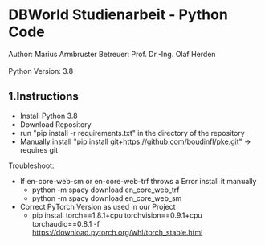 # DBWorld Studienarbeit - Python Code

Author: Marius Armbruster
Betreuer: Prof. Dr.-Ing. Olaf Herden \
\
Python Version: 3.8

## 1.Instructions
- Install Python 3.8
- Download Repository
- run "pip install -r requirements.txt" in the directory of the repository
- Manually install "pip install git+https://github.com/boudinfl/pke.git" -> requires git

Troubleshoot:
- If en-core-web-sm or en-core-web-trf throws a Error install it manually
  - python -m spacy download en_core_web_trf
  - python -m spacy download en_core_web_sm
- Correct PyTorch Version as used in our Project
  - pip install torch==1.8.1+cpu torchvision==0.9.1+cpu torchaudio==0.8.1 -f https://download.pytorch.org/whl/torch_stable.html



